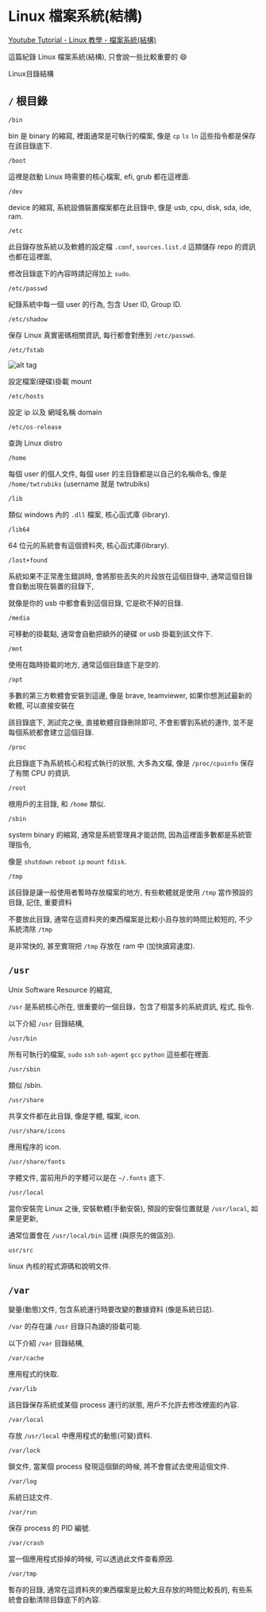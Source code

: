 # Linux 檔案系統(結構)

[Youtube Tutorial - Linux 教學 - 檔案系統(結構)](https://youtu.be/C-1ebRFBiAI)

這篇紀錄 Linux 檔案系統(結構), 只會說一些比較重要的 :smile:

Linux目錄結構

## `/` 根目錄

`/bin`

bin 是 binary 的縮寫, 裡面通常是可執行的檔案, 像是 `cp` `ls` `ln` 這些指令都是保存在該目錄底下.

`/boot`

這裡是啟動 Linux 時需要的核心檔案, efi, grub 都在這裡面.

`/dev`

device 的縮寫, 系統設備裝置檔案都在此目錄中, 像是 usb, cpu, disk, sda, ide, ram.

`/etc`

此目錄存放系統以及軟體的設定檔 `.conf`, `sources.list.d` 這類儲存 repo 的資訊也都在這裡面,

修改目錄底下的內容時請記得加上 `sudo`.

`/etc/passwd`

紀錄系統中每一個 user 的行為, 包含 User ID, Group ID.

`/etc/shadow`

保存 Linux 真實密碼相關資訊, 每行都會對應到 `/etc/passwd`.

`/etc/fstab`

![alt tag](https://i.imgur.com/79WxI5w.png)

設定檔案(硬碟)掛載 mount

`/etc/hosts`

設定 ip 以及 網域名稱 domain

`/etc/os-release`

查詢 Linux distro

`/home`

每個 user 的個人文件, 每個 user 的主目錄都是以自己的名稱命名, 像是 `/home/twtrubiks` (username 就是 twtrubiks)

`/lib`

類似 windows 內的 `.dll` 檔案, 核心函式庫 (library).

`/lib64`

64 位元的系統會有這個資料夾, 核心函式庫(library).

`/lost+found`

系統如果不正常產生錯誤時, 會將那些丟失的片段放在這個目錄中, 通常這個目錄會自動出現在裝置的目錄下,

就像是你的 usb 中都會看到這個目錄, 它是砍不掉的目錄.

`/media`

可移動的掛載點, 通常會自動把額外的硬碟 or usb 掛載到該文件下.

`/mnt`

使用在臨時掛載的地方, 通常這個目錄底下是空的.

`/opt`

多數的第三方軟體會安裝到這邊, 像是 brave, teamviewer, 如果你想測試最新的軟體, 可以直接安裝在

該目錄底下, 測試完之後, 直接軟體目錄刪除即可, 不會影響到系統的運作, 並不是每個系統都會建立這個目錄.

`/proc`

此目錄底下為系統核心和程式執行的狀態, 大多為文檔, 像是 `/proc/cpuinfo` 保存了有關 CPU 的資訊.

`/root`

根用戶的主目錄, 和 `/home` 類似.

`/sbin`

system binary 的縮寫, 通常是系統管理員才能訪問, 因為這裡面多數都是系統管理指令,

像是 `shutdown` `reboot` `ip` `mount` `fdisk`.

`/tmp`

該目錄是讓一般使用者暫時存放檔案的地方, 有些軟體就是使用 `/tmp` 當作預設的目錄, 記住, 重要資料

不要放此目錄, 通常在這資料夾的東西檔案是比較小且存放的時間比較短的, 不少系統清除 `/tmp`

是非常快的, 甚至實現把 `/tmp` 存放在 ram 中 (加快讀寫速度).

## `/usr`

Unix Software Resource 的縮寫,

`/usr` 是系統核心所在, 很重要的一個目錄，包含了相當多的系統資訊, 程式, 指令.

以下介紹 `/usr` 目錄結構,

`/usr/bin`

所有可執行的檔案, `sudo` `ssh` `ssh-agent` `gcc` `python` 這些都在裡面.

`/usr/sbin`

類似 /sbin.

`/usr/share`

共享文件都在此目錄, 像是字體, 檔案, icon.

`/usr/share/icons`

應用程序的 icon.

`/usr/share/fonts`

字體文件, 當前用戶的字體可以是在 `~/.fonts` 底下.

`/usr/local`

當你安裝完 Linux 之後, 安裝軟體(手動安裝), 預設的安裝位置就是 `/usr/local`, 如果是更新,

通常位置會在 `/usr/local/bin` 這裡 (與原先的做區別).

`usr/src`

linux 內核的程式源碼和說明文件.

## `/var`

變量(動態)文件, 包含系統運行時要改變的數據資料 (像是系統日誌).

`/var` 的存在讓 `/usr` 目錄只為讀的掛載可能.

以下介紹 `/var` 目錄結構,

`/var/cache`

應用程式的快取.

`/var/lib`

該目錄保存系統或某個 process 運行的狀態, 用戶不允許去修改裡面的內容.

`/var/local`

存放 `/usr/local` 中應用程式的動態(可變)資料.

`/var/lock`

鎖文件, 當某個 process 發現這個鎖的時候, 將不會嘗試去使用這個文件.

`/var/log`

系統日誌文件.

`/var/run`

保存 process 的 PID 編號.

`/var/crash`

當一個應用程式掛掉的時候, 可以透過此文件查看原因.

`/var/tmp`

暫存的目錄, 通常在這資料夾的東西檔案是比較大且存放的時間比較長的, 有些系統會自動清除目錄底下的內容.

